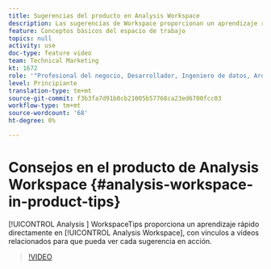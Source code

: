 ```yaml
---
title: Sugerencias del producto en Analysis Workspace
description: Las sugerencias de Workspace proporcionan un aprendizaje rápido directamente en Analysis Workspace, con vínculos a vídeos relacionados para que pueda ver cada sugerencia en acción.
feature: Conceptos básicos del espacio de trabajo
topics: null
activity: use
doc-type: feature video
team: Technical Marketing
kt: 1672
role: '"Profesional del negocio, Desarrollador, Ingeniero de datos, Arquitecto, Arquitecto de datos, Administrador, Líder"'
level: Principiante
translation-type: tm+mt
source-git-commit: f3b3fa7d91b0cb21005b57768ca23ed6700fcc03
workflow-type: tm+mt
source-wordcount: '68'
ht-degree: 0%

---
```



# Consejos en el producto de Analysis Workspace {#analysis-workspace-in-product-tips}

[!UICONTROL Analysis ] WorkspaceTips proporciona un aprendizaje rápido directamente en  [!UICONTROL Analysis Workspace], con vínculos a vídeos relacionados para que pueda ver cada sugerencia en acción.

>[!VIDEO](https://video.tv.adobe.com/v/23135/?quality=12)
